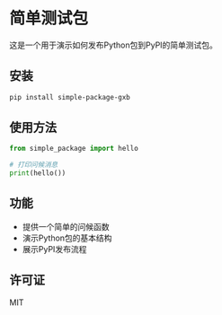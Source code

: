 # 简单测试包

这是一个用于演示如何发布Python包到PyPI的简单测试包。

## 安装

```bash
pip install simple-package-gxb
```

## 使用方法

```python
from simple_package import hello

# 打印问候消息
print(hello())
```

## 功能

- 提供一个简单的问候函数
- 演示Python包的基本结构
- 展示PyPI发布流程

## 许可证

MIT 